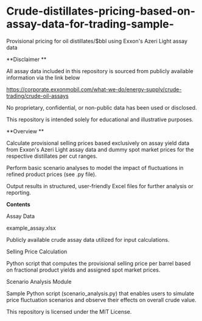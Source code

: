 # Crude-distillates-pricing-based-on-assay-data-for-trading-sample-
Provisional pricing for oil distillates/$bbl using Exxon's Azeri Light assay data

**Disclaimer
**

All assay data included in this repository is sourced from publicly available information via the link below 

https://corporate.exxonmobil.com/what-we-do/energy-supply/crude-trading/crude-oil-assays

No proprietary, confidential, or non-public data has been used or disclosed.

This repository is intended solely for educational and illustrative purposes.

**Overview
**

Calculate provisional selling prices based exclusively on assay yield data from Exxon's Azeri Light assay data and dummy spot market prices for the respective distillates per cut ranges.

Perform basic scenario analyses to model the impact of fluctuations in refined product prices (see .py file).

Output results in structured, user-friendly Excel files for further analysis or reporting.


**Contents**

Assay Data

example_assay.xlsx

Publicly available crude assay data utilized for input calculations.

Selling Price Calculation

Python script that computes the provisional selling price per barrel based on fractional product yields and assigned spot market prices.

Scenario Analysis Module

Sample Python script (scenario_analysis.py) that enables users to simulate price fluctuation scenarios and observe their effects on overall crude value.


This repository is licensed under the MIT License.

